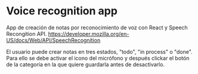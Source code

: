 # Voice recognition app

App de creación de notas por reconocimiento de voz con React y Speech Recongition API.
https://developer.mozilla.org/en-US/docs/Web/API/SpeechRecognition

El usuario puede crear notas en tres estados, "todo", "in process" o "done".
Para ello se debe activar el icono del micrófono y después clickar el botón de la categoría en la que quiere guardarla antes de desactivarlo.